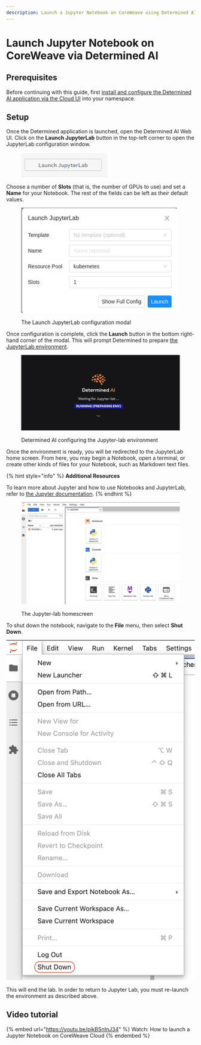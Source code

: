 ```yaml
---
description: Launch a Jupyter Notebook on CoreWeave using Determined AI
---
```


# Launch Jupyter Notebook on CoreWeave via Determined AI

## Prerequisites

Before continuing with this guide, first [install and configure the Determined AI application via the Cloud UI](../../../compass/determined-ai/install-determined-ai.md) into your namespace.

## Setup

Once the Determined application is launched, open the Determined AI Web UI. Click on the **Launch JupyterLab** button in the top-left corner to open the JupyterLab configuration window.

<figure><img src="../../../.gitbook/assets/Screenshot from 2022-12-15 10-58-02.png" alt="Screenshot of &#x22;Launch Jupyter&#x22; button"><figcaption></figcaption></figure>

Choose a number of **Slots** (that is, the number of GPUs to use) and set a **Name** for your Notebook. The rest of the fields can be left as their default values.

<figure><img src="../../../.gitbook/assets/Screenshot from 2022-12-15 10-59-08.png" alt="Screenshot of The Launch JupyterLab configuration modal"><figcaption><p>The Launch JupyterLab configuration modal</p></figcaption></figure>

Once configuration is complete, click the **Launch** button in the bottom right-hand corner of the modal. This will prompt Determined to prepare [the JupyterLab environment](https://towardsdatascience.com/how-to-setup-your-jupyterlab-project-environment-74909dade29b).

<figure><img src="../../../.gitbook/assets/image (2) (3).png" alt="Determined AI configuring the Jupyter-lab environment"><figcaption><p>Determined AI configuring the Jupyter-lab environment</p></figcaption></figure>

Once the environment is ready, you will be redirected to the JupyterLab home screen. From here, you may begin a Notebook, open a terminal, or create other kinds of files for your Notebook, such as Markdown text files.

{% hint style="info" %}
**Additional Resources**

To learn more about Jupyter and how to use Notebooks and JupyterLab, refer to [the Jupyter documentation](https://docs.jupyter.org/en/latest/).
{% endhint %}

<figure><img src="../../../.gitbook/assets/image (12) (2).png" alt="The Jupyter-lab homescreen"><figcaption><p>The Jupyter-lab homescreen</p></figcaption></figure>

To shut down the notebook, navigate to the **File** menu, then select **Shut Down**.

![The file -> shutdown menu](<../../../.gitbook/assets/image (11).png>)

This will end the lab. In order to return to Jupyter Lab, you must re-launch the environment as described above.

## Video tutorial

{% embed url="https://youtu.be/pjkBSnInJ34" %}
Watch: How to launch a Jupyter Notebook on CoreWeave Cloud
{% endembed %}
